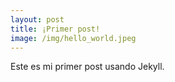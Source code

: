 ```yaml
---
layout: post
title: ¡Primer post!
image: /img/hello_world.jpeg
---
```


Este es mi primer post usando Jekyll.

